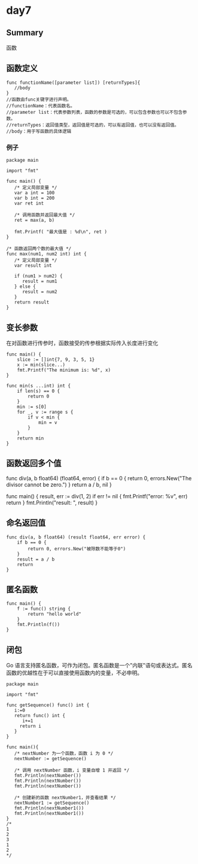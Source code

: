 # day7
## Summary
函数
## 函数定义
```
func functionName([parameter list]) [returnTypes]{
   //body
}
//函数由func关键字进行声明。
//functionName：代表函数名。
//parameter list：代表参数列表，函数的参数是可选的，可以包含参数也可以不包含参数。
//returnTypes：返回值类型，返回值是可选的，可以有返回值，也可以没有返回值。
//body：用于写函数的具体逻辑
```
### 例子
```
package main

import "fmt"

func main() {
   /* 定义局部变量 */
   var a int = 100
   var b int = 200
   var ret int

   /* 调用函数并返回最大值 */
   ret = max(a, b)

   fmt.Printf( "最大值是 : %d\n", ret )
}

/* 函数返回两个数的最大值 */
func max(num1, num2 int) int {
   /* 定义局部变量 */
   var result int

   if (num1 > num2) {
      result = num1
   } else {
      result = num2
   }
   return result
}
```
## 变长参数
在对函数进行传参时，函数接受的传参根据实际传入长度进行变化
```
func main() {
	slice := []int{7, 9, 3, 5, 1}
	x := min(slice...)
	fmt.Printf("The minimum is: %d", x)
}

func min(s ...int) int {
	if len(s) == 0 {
		return 0
	}
	min := s[0]
	for _, v := range s {
		if v < min {
			min = v
		}
	}
	return min
}
```
## 函数返回多个值
func div(a, b float64) (float64, error) {
	if b == 0 {
		return 0, errors.New("The divisor cannot be zero.")
	}
	return a / b, nil
}

func main() {
	result, err := div(1, 2)
	if err != nil {
		fmt.Printf("error: %v", err)
		return
	}
	fmt.Println("result: ", result)
}
## 命名返回值
```
func div(a, b float64) (result float64, err error) {
	if b == 0 {
		return 0, errors.New("被除数不能等于0")
	}
	result = a / b
	return
}
```

## 匿名函数
```
func main() {
	f := func() string {
		return "hello world"
	}
	fmt.Println(f())
}
```
## 闭包
Go 语言支持匿名函数，可作为闭包。匿名函数是一个"内联"语句或表达式。匿名函数的优越性在于可以直接使用函数内的变量，不必申明。
```
package main

import "fmt"

func getSequence() func() int {
   i:=0
   return func() int {
      i+=1
     return i  
   }
}

func main(){
   /* nextNumber 为一个函数，函数 i 为 0 */
   nextNumber := getSequence()  

   /* 调用 nextNumber 函数，i 变量自增 1 并返回 */
   fmt.Println(nextNumber())
   fmt.Println(nextNumber())
   fmt.Println(nextNumber())
   
   /* 创建新的函数 nextNumber1，并查看结果 */
   nextNumber1 := getSequence()  
   fmt.Println(nextNumber1())
   fmt.Println(nextNumber1())
}
/*
1
2
3
1
2
*/
```
